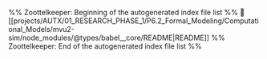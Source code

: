 %% Zoottelkeeper: Beginning of the autogenerated index file list  %%
📄 [[projects/AUTX/01_RESEARCH_PHASE_1/P6.2_Formal_Modeling/Computational_Models/mvu2-sim/node_modules/@types/babel__core/README|README]]
%% Zoottelkeeper: End of the autogenerated index file list  %%
